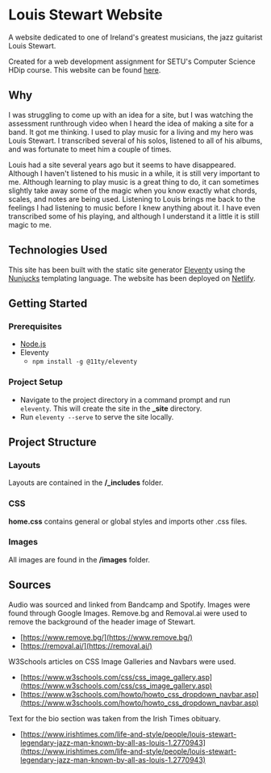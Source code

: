 # Louis Stewart Website

A website dedicated to one of Ireland's greatest musicians, the jazz guitarist Louis Stewart.

Created for a web development assignment for SETU's Computer Science HDip course. This website can be found [here](https://cosmic-lamington-1ac99e.netlify.app/).

## Why

I was struggling to come up with an idea for a site, but I was watching the assessment runthrough video when I heard the idea of making a site for a band. It got me thinking. I used to play music for a living and my hero was Louis Stewart. I transcribed several of his solos, listened to all of his albums, and was fortunate to meet him a couple of times.

Louis had a site several years ago but it seems to have disappeared. Although I haven't listened to his music in a while, it is still very important to me. Although learning to play music is a great thing to do, it can sometimes slightly take away some of the magic when you know exactly what chords, scales, and notes are being used. Listening to Louis brings me back to the feelings I had listening to music before I knew anything about it. I have even transcribed some of his playing, and although I understand it a little it is still magic to me.

## Technologies Used

This site has been built with the static site generator [Eleventy](https://www.11ty.dev/) using the [Nunjucks](https://mozilla.github.io/nunjucks/templating.html) templating language. The website has been deployed on [Netlify](https://app.netlify.com/).

## Getting Started

### Prerequisites

- [Node.js](https://nodejs.org/)
- Eleventy
    - ```npm install -g @11ty/eleventy```

### Project Setup

- Navigate to the project directory in a command prompt and run ```eleventy```. This will create the site in the **_site** directory.
- Run ```eleventy --serve``` to serve the site locally.

## Project Structure

### Layouts

Layouts are contained in the **/_includes** folder.

### CSS

**home.css** contains general or global styles and imports other .css files.

### Images

All images are found in the **/images** folder.

## Sources

Audio was sourced and linked from Bandcamp and Spotify. Images were found through Google Images. Remove.bg and Removal.ai were used to remove the background of the header image of Stewart.

- [https://www.remove.bg/](https://www.remove.bg/)
- [https://removal.ai/](https://removal.ai/)

W3Schools articles on CSS Image Galleries and Navbars were used.

- [https://www.w3schools.com/css/css_image_gallery.asp](https://www.w3schools.com/css/css_image_gallery.asp)
- [https://www.w3schools.com/howto/howto_css_dropdown_navbar.asp](https://www.w3schools.com/howto/howto_css_dropdown_navbar.asp)

Text for the bio section was taken from the Irish Times obituary.

- [https://www.irishtimes.com/life-and-style/people/louis-stewart-legendary-jazz-man-known-by-all-as-louis-1.2770943](https://www.irishtimes.com/life-and-style/people/louis-stewart-legendary-jazz-man-known-by-all-as-louis-1.2770943)